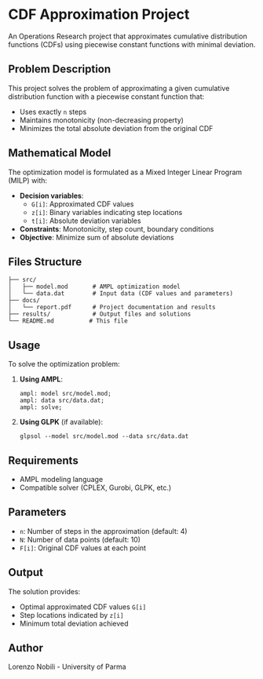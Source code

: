 # CDF Approximation Project

An Operations Research project that approximates cumulative distribution functions (CDFs) using piecewise constant functions with minimal deviation.

## Problem Description

This project solves the problem of approximating a given cumulative distribution function with a piecewise constant function that:
- Uses exactly `n` steps
- Maintains monotonicity (non-decreasing property)
- Minimizes the total absolute deviation from the original CDF

## Mathematical Model

The optimization model is formulated as a Mixed Integer Linear Program (MILP) with:
- **Decision variables**:
  - `G[i]`: Approximated CDF values
  - `z[i]`: Binary variables indicating step locations
  - `t[i]`: Absolute deviation variables
- **Constraints**: Monotonicity, step count, boundary conditions
- **Objective**: Minimize sum of absolute deviations

## Files Structure

```
├── src/
│   ├── model.mod       # AMPL optimization model
│   └── data.dat        # Input data (CDF values and parameters)
├── docs/
│   └── report.pdf      # Project documentation and results
├── results/            # Output files and solutions
└── README.md          # This file
```

## Usage

To solve the optimization problem:

1. **Using AMPL**:
   ```
   ampl: model src/model.mod;
   ampl: data src/data.dat;
   ampl: solve;
   ```

2. **Using GLPK** (if available):
   ```
   glpsol --model src/model.mod --data src/data.dat
   ```

## Requirements

- AMPL modeling language
- Compatible solver (CPLEX, Gurobi, GLPK, etc.)

## Parameters

- `n`: Number of steps in the approximation (default: 4)
- `N`: Number of data points (default: 10)
- `F[i]`: Original CDF values at each point

## Output

The solution provides:
- Optimal approximated CDF values `G[i]`
- Step locations indicated by `z[i]`
- Minimum total deviation achieved

## Author

Lorenzo Nobili - University of Parma
